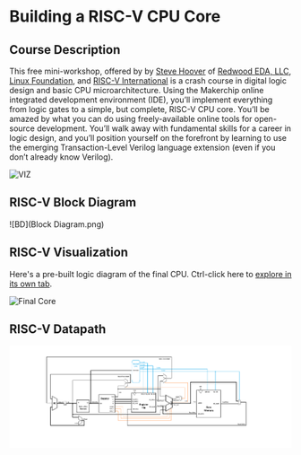 # Building a RISC-V CPU Core

## Course Description

This free mini-workshop, offered by by [Steve Hoover](https://www.linkedin.com/in/steve-hoover-a44b607/) of [Redwood EDA, LLC](https://redwoodeda.com), [Linux Foundation](https://www.linuxfoundation.org/), and [RISC-V International](https://riscv.org) is a crash course in digital logic design and basic CPU microarchitecture. Using the Makerchip online integrated development environment (IDE), you’ll implement everything from logic gates to a simple, but complete, RISC-V CPU core. You’ll be amazed by what you can do using freely-available online tools for open-source development. You’ll walk away with fundamental skills for a career in logic design, and you’ll position yourself on the forefront by learning to use the emerging Transaction-Level Verilog language extension (even if you don’t already know Verilog).

![VIZ](LF_VIZ.png)

## RISC-V Block Diagram

![BD](Block Diagram.png)

## RISC-V Visualization

Here's a pre-built logic diagram of the final CPU. Ctrl-click here to [explore in its own tab](https://raw.githubusercontent.com/stevehoover/LF-Building-a-RISC-V-CPU-Core/main/lib/riscv.svg).

![Final Core](lib/riscv.svg)

## RISC-V Datapath

![BD](Datapath.png)

